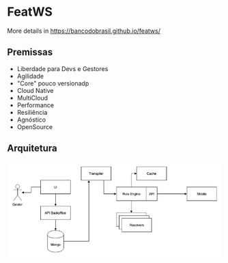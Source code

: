 # FeatWS

More details in https://bancodobrasil.github.io/featws/

## Premissas

- Liberdade para Devs e Gestores
- Agilidade
- "Core" pouco versionadp
- Cloud Native
- MultiCloud
- Performance
- Resiliência
- Agnóstico
- OpenSource

## Arquitetura

![Arquitetura](featws-arquitetura.png)
